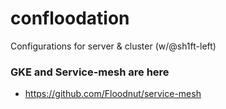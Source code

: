 # confloodation

Configurations for server & cluster (w/@sh1ft-left)

### GKE and Service-mesh are here
- https://github.com/Floodnut/service-mesh
